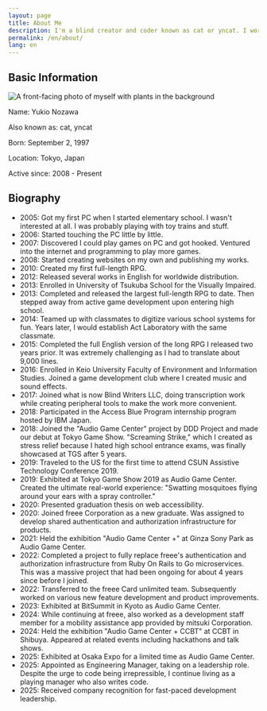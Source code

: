 ```yaml
---
layout: page
title: About Me
description: I'm a blind creator and coder known as cat or yncat. I work as a full-stack engineer while pursuing various activities on a whim.
permalink: /en/about/
lang: en
---
```


## Basic Information

![A front-facing photo of myself with plants in the background]({{site.baseurl}}/images/author.jpg#wide)

Name: Yukio Nozawa

Also known as: cat, yncat

Born: September 2, 1997

Location: Tokyo, Japan

Active since: 2008 - Present

## Biography

* 2005: Got my first PC when I started elementary school. I wasn't interested at all. I was probably playing with toy trains and stuff.
* 2006: Started touching the PC little by little.
* 2007: Discovered I could play games on PC and got hooked. Ventured into the internet and programming to play more games.
* 2008: Started creating websites on my own and publishing my works.
* 2010: Created my first full-length RPG.
* 2012: Released several works in English for worldwide distribution.
* 2013: Enrolled in University of Tsukuba School for the Visually Impaired.
* 2013: Completed and released the largest full-length RPG to date. Then stepped away from active game development upon entering high school.
* 2014: Teamed up with classmates to digitize various school systems for fun. Years later, I would establish Act Laboratory with the same classmate.
* 2015: Completed the full English version of the long RPG I released two years prior. It was extremely challenging as I had to translate about 9,000 lines.
* 2016: Enrolled in Keio University Faculty of Environment and Information Studies. Joined a game development club where I created music and sound effects.
* 2017: Joined what is now Blind Writers LLC, doing transcription work while creating peripheral tools to make the work more convenient.
* 2018: Participated in the Access Blue Program internship program hosted by IBM Japan.
* 2018: Joined the "Audio Game Center" project by DDD Project and made our debut at Tokyo Game Show. "Screaming Strike," which I created as stress relief because I hated high school entrance exams, was finally showcased at TGS after 5 years.
* 2019: Traveled to the US for the first time to attend CSUN Assistive Technology Conference 2019.
* 2019: Exhibited at Tokyo Game Show 2019 as Audio Game Center. Created the ultimate real-world experience: "Swatting mosquitoes flying around your ears with a spray controller."
* 2020: Presented graduation thesis on web accessibility.
* 2020: Joined freee Corporation as a new graduate. Was assigned to develop shared authentication and authorization infrastructure for products.
* 2021: Held the exhibition "Audio Game Center +" at Ginza Sony Park as Audio Game Center.
* 2022: Completed a project to fully replace freee's authentication and authorization infrastructure from Ruby On Rails to Go microservices. This was a massive project that had been ongoing for about 4 years since before I joined.
* 2022: Transferred to the freee Card unlimited team. Subsequently worked on various new feature development and product improvements.
* 2023: Exhibited at BitSummit in Kyoto as Audio Game Center.
* 2024: While continuing at freee, also worked as a development staff member for a mobility assistance app provided by mitsuki Corporation.
* 2024: Held the exhibition "Audio Game Center + CCBT" at CCBT in Shibuya. Appeared at related events including hackathons and talk shows.
* 2025: Exhibited at Osaka Expo for a limited time as Audio Game Center.
* 2025: Appointed as Engineering Manager, taking on a leadership role. Despite the urge to code being irrepressible, I continue living as a playing manager who also writes code.
* 2025: Received company recognition for fast-paced development leadership.